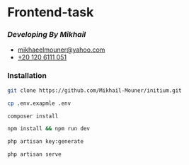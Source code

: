 #  Frontend-task

### _Developing By Mikhail_

- [mikhaeelmouner@yahoo.com](mailto:mikhaeelmouner@yahoo.com)
- [+20 120 6111 051](tel:+201206111051)

### Installation

```sh
git clone https://github.com/Mikhail-Mouner/initium.git
```

```sh
cp .env.exapmle .env
```

```sh
composer install
```

```sh
npm install && npm run dev
```

```sh
php artisan key:generate
```

```sh
php artisan serve
```


